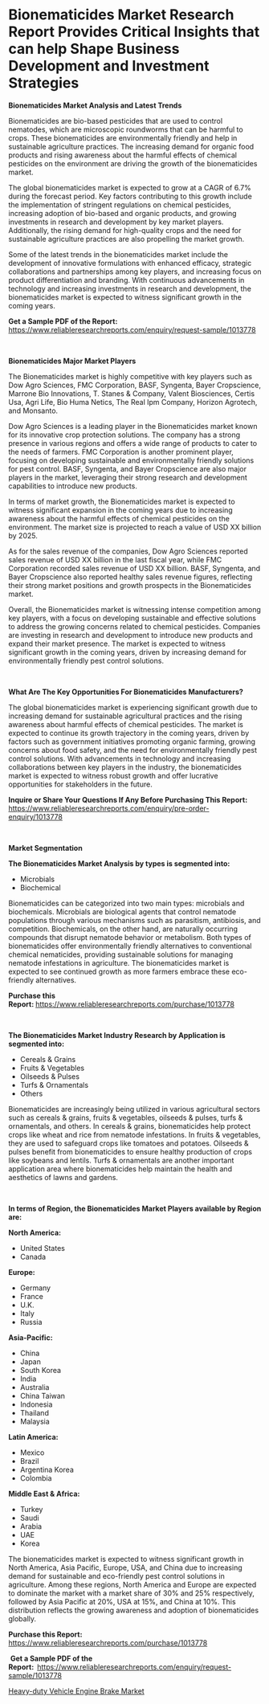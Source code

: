<p><h1>Bionematicides Market Research Report Provides Critical Insights that can help Shape Business Development and Investment Strategies</h1></p><p><strong>Bionematicides Market Analysis and Latest Trends</strong></p>
<p><p>Bionematicides are bio-based pesticides that are used to control nematodes, which are microscopic roundworms that can be harmful to crops. These bionematicides are environmentally friendly and help in sustainable agriculture practices. The increasing demand for organic food products and rising awareness about the harmful effects of chemical pesticides on the environment are driving the growth of the bionematicides market.</p><p>The global bionematicides market is expected to grow at a CAGR of 6.7% during the forecast period. Key factors contributing to this growth include the implementation of stringent regulations on chemical pesticides, increasing adoption of bio-based and organic products, and growing investments in research and development by key market players. Additionally, the rising demand for high-quality crops and the need for sustainable agriculture practices are also propelling the market growth.</p><p>Some of the latest trends in the bionematicides market include the development of innovative formulations with enhanced efficacy, strategic collaborations and partnerships among key players, and increasing focus on product differentiation and branding. With continuous advancements in technology and increasing investments in research and development, the bionematicides market is expected to witness significant growth in the coming years.</p></p>
<p><strong>Get a Sample PDF of the Report:&nbsp;</strong> <a href="https://www.reliableresearchreports.com/enquiry/request-sample/1013778">https://www.reliableresearchreports.com/enquiry/request-sample/1013778</a></p>
<p>&nbsp;</p>
<p><strong>Bionematicides Major Market Players</strong></p>
<p><p>The Bionematicides market is highly competitive with key players such as Dow Agro Sciences, FMC Corporation, BASF, Syngenta, Bayer Cropscience, Marrone Bio Innovations, T. Stanes & Company, Valent Biosciences, Certis Usa, Agri Life, Bio Huma Netics, The Real Ipm Company, Horizon Agrotech, and Monsanto.</p><p>Dow Agro Sciences is a leading player in the Bionematicides market known for its innovative crop protection solutions. The company has a strong presence in various regions and offers a wide range of products to cater to the needs of farmers. FMC Corporation is another prominent player, focusing on developing sustainable and environmentally friendly solutions for pest control. BASF, Syngenta, and Bayer Cropscience are also major players in the market, leveraging their strong research and development capabilities to introduce new products.</p><p>In terms of market growth, the Bionematicides market is expected to witness significant expansion in the coming years due to increasing awareness about the harmful effects of chemical pesticides on the environment. The market size is projected to reach a value of USD XX billion by 2025.</p><p>As for the sales revenue of the companies, Dow Agro Sciences reported sales revenue of USD XX billion in the last fiscal year, while FMC Corporation recorded sales revenue of USD XX billion. BASF, Syngenta, and Bayer Cropscience also reported healthy sales revenue figures, reflecting their strong market positions and growth prospects in the Bionematicides market.</p><p>Overall, the Bionematicides market is witnessing intense competition among key players, with a focus on developing sustainable and effective solutions to address the growing concerns related to chemical pesticides. Companies are investing in research and development to introduce new products and expand their market presence. The market is expected to witness significant growth in the coming years, driven by increasing demand for environmentally friendly pest control solutions.</p></p>
<p>&nbsp;</p>
<p><strong>What Are The Key Opportunities For Bionematicides Manufacturers?</strong></p>
<p><p>The global bionematicides market is experiencing significant growth due to increasing demand for sustainable agricultural practices and the rising awareness about harmful effects of chemical pesticides. The market is expected to continue its growth trajectory in the coming years, driven by factors such as government initiatives promoting organic farming, growing concerns about food safety, and the need for environmentally friendly pest control solutions. With advancements in technology and increasing collaborations between key players in the industry, the bionematicides market is expected to witness robust growth and offer lucrative opportunities for stakeholders in the future.</p></p>
<p><strong>Inquire or Share Your Questions If Any Before Purchasing This Report:</strong> <a href="https://www.reliableresearchreports.com/enquiry/pre-order-enquiry/1013778">https://www.reliableresearchreports.com/enquiry/pre-order-enquiry/1013778</a></p>
<p>&nbsp;</p>
<p><strong>Market Segmentation</strong></p>
<p><strong>The Bionematicides Market Analysis by types is segmented into:</strong></p>
<p><ul><li>Microbials</li><li>Biochemical</li></ul></p>
<p><p>Bionematicides can be categorized into two main types: microbials and biochemicals. Microbials are biological agents that control nematode populations through various mechanisms such as parasitism, antibiosis, and competition. Biochemicals, on the other hand, are naturally occurring compounds that disrupt nematode behavior or metabolism. Both types of bionematicides offer environmentally friendly alternatives to conventional chemical nematicides, providing sustainable solutions for managing nematode infestations in agriculture. The bionematicides market is expected to see continued growth as more farmers embrace these eco-friendly alternatives.</p></p>
<p><strong>Purchase this Report:&nbsp;</strong><a href="https://www.reliableresearchreports.com/purchase/1013778">https://www.reliableresearchreports.com/purchase/1013778</a></p>
<p>&nbsp;</p>
<p><strong>The Bionematicides Market Industry Research by Application is segmented into:</strong></p>
<p><ul><li>Cereals & Grains</li><li>Fruits & Vegetables</li><li>Oilseeds & Pulses</li><li>Turfs & Ornamentals</li><li>Others</li></ul></p>
<p><p>Bionematicides are increasingly being utilized in various agricultural sectors such as cereals & grains, fruits & vegetables, oilseeds & pulses, turfs & ornamentals, and others. In cereals & grains, bionematicides help protect crops like wheat and rice from nematode infestations. In fruits & vegetables, they are used to safeguard crops like tomatoes and potatoes. Oilseeds & pulses benefit from bionematicides to ensure healthy production of crops like soybeans and lentils. Turfs & ornamentals are another important application area where bionematicides help maintain the health and aesthetics of lawns and gardens.</p></p>
<p>&nbsp;</p>
<p><strong>In terms of Region, the Bionematicides Market Players available by Region are:</strong></p>
<p>
    <p> <strong> North America: </strong>
        <ul>
            <li>United States</li>
            <li>Canada</li>
        </ul>
        </p> 
    <p> <strong> Europe: </strong>
        <ul>
            <li>Germany</li>
            <li>France</li>
            <li>U.K.</li>
            <li>Italy</li>
            <li>Russia</li>
        </ul>
        </p> 
    <p> <strong> Asia-Pacific: </strong>
        <ul>
            <li>China</li>
            <li>Japan</li>
            <li>South Korea</li>
            <li>India</li>
            <li>Australia</li>
            <li>China Taiwan</li>
            <li>Indonesia</li>
            <li>Thailand</li>
            <li>Malaysia</li>
        </ul>
        </p> 
    <p> <strong> Latin America: </strong>
        <ul>
            <li>Mexico</li>
            <li>Brazil</li>
            <li>Argentina Korea</li>
            <li>Colombia</li>
        </ul>
        </p> 
    <p> <strong> Middle East & Africa: </strong>
        <ul>
            <li>Turkey</li>
            <li>Saudi</li>
            <li>Arabia</li>
            <li>UAE</li>
            <li>Korea</li>
        </ul>
    </p>
    </p>
<p><p>The bionematicides market is expected to witness significant growth in North America, Asia Pacific, Europe, USA, and China due to increasing demand for sustainable and eco-friendly pest control solutions in agriculture. Among these regions, North America and Europe are expected to dominate the market with a market share of 30% and 25% respectively, followed by Asia Pacific at 20%, USA at 15%, and China at 10%. This distribution reflects the growing awareness and adoption of bionematicides globally.</p></p>
<p><strong>Purchase this Report: </strong><a href="https://www.reliableresearchreports.com/purchase/1013778">https://www.reliableresearchreports.com/purchase/1013778</a></p>
<p>&nbsp;<strong>Get a Sample PDF of the Report:&nbsp;&nbsp;</strong><a href="https://www.reliableresearchreports.com/enquiry/request-sample/1013778">https://www.reliableresearchreports.com/enquiry/request-sample/1013778</a></p>
<p><strong></strong></p>
<p><p><a href="https://gamy-alyssum-396.notion.site/Heavy-duty-Vehicle-Engine-Brake-Market-Dynamics-2024-2031-Also-about-Its-Market-Trends-Projections-f8d1aacc75dc46a187a11061f42a0393">Heavy-duty Vehicle Engine Brake Market</a></p></p>
